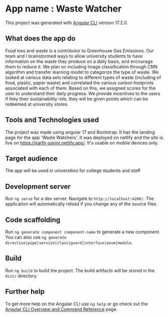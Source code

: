 # App name : Waste Watcher

This project was generated with [Angular CLI](https://github.com/angular/angular-cli) version 17.2.0.

## What does the app do

Food loss and waste is a contributor to Greenhouse Gas Emissions. Our team and I brainstormed ways to allow university students to have information on the waste they produce on a daily basis, and encourage them to reduce it. We plan on including Image classification through CNN algorithm and transfer learning model to categorize the type of waste. We looked at various data sets relating to different types of waste (including of food, plastic, paper waste) and correlated the various carbon footprints associated with each of them. Based on this, we assigned scores for the user to understand their daily progress. We provide incentives to the users if they their sustainability role, they will be given points which can be redeemed at university stores.

## Tools and Technologies used

The project was made using angular 17 and Bootstrap. It has the landing page for the app 'Waste Watchers'. It was deployed on netlify and the site is live on https://earth-savior.netlify.app/. 
It's usable on mobile devices only.

## Target audience

The app will be used in universities for college students and staff

## Development server

Run `ng serve` for a dev server. Navigate to `http://localhost:4200/`. The application will automatically reload if you change any of the source files.

## Code scaffolding

Run `ng generate component component-name` to generate a new component. You can also use `ng generate directive|pipe|service|class|guard|interface|enum|module`.

## Build

Run `ng build` to build the project. The build artifacts will be stored in the `dist/` directory.

## Further help

To get more help on the Angular CLI use `ng help` or go check out the [Angular CLI Overview and Command Reference](https://angular.io/cli) page.
